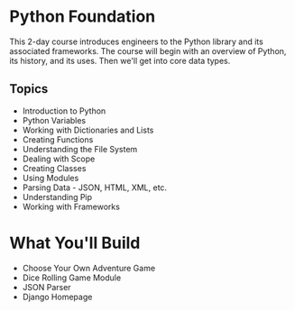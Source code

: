 Python Foundation
=======================
This 2-day course introduces engineers to the Python library and its associated frameworks. The course will begin with an 
overview of Python, its history, and its uses. Then we'll get into core data types. 

Topics
------
* Introduction to Python
* Python Variables
* Working with Dictionaries and Lists
* Creating Functions
* Understanding the File System
* Dealing with Scope
* Creating Classes
* Using Modules
* Parsing Data - JSON, HTML, XML, etc.
* Understanding Pip
* Working with Frameworks


What You'll Build
=================

* Choose Your Own Adventure Game
* Dice Rolling Game Module
* JSON Parser
* Django Homepage